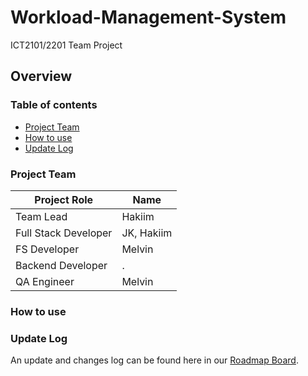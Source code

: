 # Workload-Management-System
ICT2101/2201 Team Project

## Overview

### Table of contents
* [Project Team](#project-team)
* [How to use](#how-to-use)
* [Update Log](#update-log)

### Project Team
| Project Role  | Name |
| ------------- | ------------- |
| Team Lead | Hakiim |
| Full Stack Developer | JK, Hakiim |
| FS Developer | Melvin |
| Backend Developer | . |
| QA Engineer | Melvin |
### How to use
### Update Log
An update and changes log can be found here in our [Roadmap Board][roadmap].

[roadmap]: https://github.com/YeongJK98/Workload-Management-System/projects
